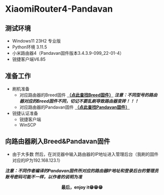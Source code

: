 # XiaomiRouter4-Pandavan

## 测试环境

- Windows11 23H2 专业版
- Python环境 3.11.5
- 小米路由器4（Pandavan固件版本3.4.3.9-099_22-01-4）
- 锐捷客户端V6.85

## 准备工作

- 刷机准备
  - 对应路由器的Breed固件 **[（点此查找Breed固件）](https://breed.hackpascal.net/)**
      ***注意：不同型号的路由器对应的Breed固件不同，切记不要乱刷导致路由器变砖！！！***
  - 对应路由器的Pandavan固件 **[（点此查找Pandavan固件）](https://opt.cn2qq.com/padavan/)**
- 锐捷认证准备
  - 锐捷客户端
  - WinSCP

## 向路由器刷入Breed&Pandavan固件

- 由于大多数
然后，在浏览器中输入路由器的IP地址进入管理后台（我刷的固件对应的IP为192.168.123.1）

***注意：不同作者编译的Pandavan固件所对应的路由器IP地址和登录后台的管理员账号密码可能不一样，以作者的说明为准***

<center>

**最后，enjoy it😁😁😁**

</center>
